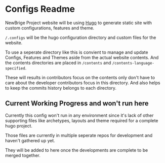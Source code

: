 # Configs Readme

NewBrige Project website will be using [Hugo](https://gohugo.io) to generate static site with custom configurations, features and theme.

`/.configs` will be the hugo configuration directory and custom files for the website. 

To use a seperate directory like this is convient to manage and update Configs, Features and Themes aside from the actual website contents. And the contents directories are placed in `/contents` and `/contents-language-specified`. 

These will results in contributors focus on the contents only don't have to care about the developer contributors focus in this directory. And also helps to keep the commits history belongs to each directory.

## Current Working Progress and won't run here

Currently this config won't run in any environment since it's lack of other supporting files like archetypes, layouts and theme required for a complete hugo project.

Those files are currently in multiple seperate repos for development and haven't gathered up yet.

They will be added to here once the developments are complete to be merged together.